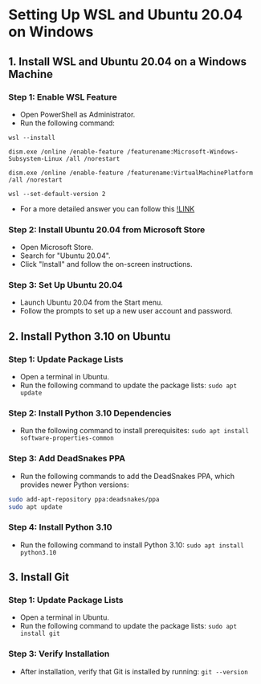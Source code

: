 # Setting Up WSL and Ubuntu 20.04 on Windows

## 1. Install WSL and Ubuntu 20.04 on a Windows Machine

### Step 1: Enable WSL Feature

- Open PowerShell as Administrator.
- Run the following command:

```
wsl --install

dism.exe /online /enable-feature /featurename:Microsoft-Windows-Subsystem-Linux /all /norestart

dism.exe /online /enable-feature /featurename:VirtualMachinePlatform /all /norestart

wsl --set-default-version 2
```
- For a more detailed answer you can follow this [!LINK](https://learn.microsoft.com/en-us/windows/wsl/install)

### Step 2: Install Ubuntu 20.04 from Microsoft Store
- Open Microsoft Store.
- Search for "Ubuntu 20.04".
- Click "Install" and follow the on-screen instructions.

### Step 3: Set Up Ubuntu 20.04
- Launch Ubuntu 20.04 from the Start menu.
- Follow the prompts to set up a new user account and password.

## 2. Install Python 3.10 on Ubuntu

### Step 1: Update Package Lists
- Open a terminal in Ubuntu.
- Run the following command to update the package lists: `sudo apt update`

### Step 2: Install Python 3.10 Dependencies
- Run the following command to install prerequisites: `sudo apt install software-properties-common`


### Step 3: Add DeadSnakes PPA
- Run the following commands to add the DeadSnakes PPA, which provides newer Python versions:
```bash
sudo add-apt-repository ppa:deadsnakes/ppa
sudo apt update
```


### Step 4: Install Python 3.10
- Run the following command to install Python 3.10: `sudo apt install python3.10`


## 3. Install Git

### Step 1: Update Package Lists
- Open a terminal in Ubuntu.
- Run the following command to update the package lists: `sudo apt install git`


### Step 3: Verify Installation
- After installation, verify that Git is installed by running: `git --version`





